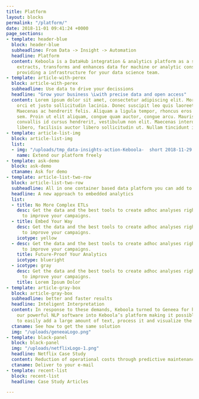 ```yaml
---
title: Platform
layout: blocks
permalink: "/platform/"
date: 2018-11-01 09:41:24 +0000
page_sections:
- template: header-blue
  block: header-blue
  subheadline: From Data -> Insight -> Automation
  headline: Platform
  content: Keboola is a DataHub integration & analytics platform as a service, that
    extracts, transforms and enhances data for machine or analytic consumption by
    providing a infrastructure for your data science team.
- template: article-with-perex
  block: article-with-perex
  subheadline: Use data to drive your decissions
  headline: "Grow your business \Lwith precise data and open access"
  content: Lorem ipsum dolor sit amet, consectetur adipiscing elit. Morbi pharetra
    orci et justo sollicitudin lacinia. Donec suscipit leo quis laoreet elementum.
    Maecenas ac hendrerit felis. Aliquam a ligula tempor, rhoncus eros non, maximus
    sem. Proin ut elit aliquam, congue quam auctor, congue arcu. Mauris elit erat,
    convallis id cursus hendrerit, vestibulum non elit. Maecenas interdum porttitor
    libero, facilisis auctor libero sollicitudin ut. Nullam tincidunt id dictu.
- template: article-list-img
  block: article-list-img
  list:
  - img: "/uploads/tmp_data-insights-action-Keboola-  short 2018-11-29 14-30-38-2.png"
    name: Extend our platform freely
- template: ask-demo
  block: ask-demo
  ctaname: Ask for demo
- template: article-list-two-row
  block: article-list-two-row
  subheadline: All in one container based data platform you can add to
  headline: A new approach to embedded analytics
  list:
  - title: No More Complex ETLs
    desc: Get the data and the best tools to create adhoc analyses right in your department
      to improve your campaigns.
  - title: Embed Your Way
    desc: Get the data and the best tools to create adhoc analyses right in your department
      to improve your campaigns.
    icotype: yellow
  - desc: Get the data and the best tools to create adhoc analyses right in your department
      to improve your campaigns.
    title: Future-Proof Your Analytics
    icotype: blueright
  - icotype: gray
    desc: Get the data and the best tools to create adhoc analyses right in your department
      to improve your campaigns.
    title: Lorem Ipsum Dolor
- template: article-gray-box
  block: article-gray-box
  subheadline: better and faster results
  headline: Inteligent Interpretation
  content: In response to these demands, Keboola turned to Geneea for help. We integrated
    our powerful NLP software into Keboola’s platform making it possible for customers
    to easily add a large amount of text, process it and visualize the results.
  ctaname: See how to get the same solution
  img: "/uploads/geneeaLogo.png"
- template: black-panel
  block: black-panel
  img: "/uploads/netflixLogo-1.png"
  headline: Netflix Case Study
  content: Reduction of operational costs through predictive maintenance.
  ctaname: Deliver to your e-mail
- template: recent-list
  block: recent-list
  headline: Case Study Articles

---
```

